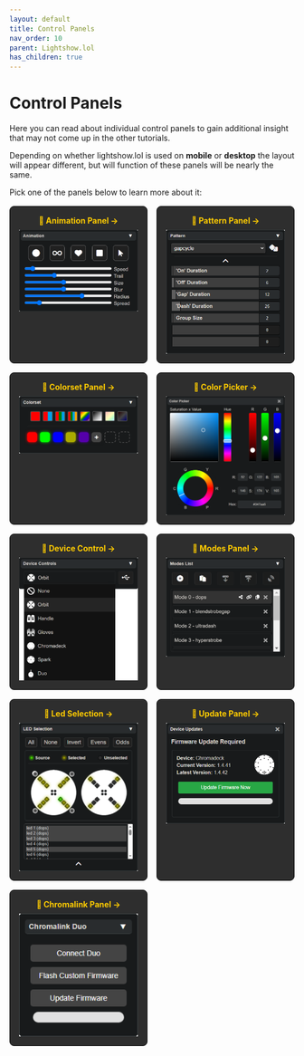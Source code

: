 ```yaml
---
layout: default
title: Control Panels
nav_order: 10
parent: Lightshow.lol
has_children: true
---
```


<style>
  .panel-grid {
    display: grid;
    grid-template-columns: repeat(auto-fit, minmax(180px, 1fr));
    gap: 16px;
    margin: 16px 0;
  }

  .panel-link {
    background-color: #2e2e2e;
    border-radius: 8px;
    text-decoration: none;
    color: #ffffff;
    padding: 16px;
    display: flex;
    flex-direction: column;
    align-items: center;
    transition: transform 0.2s;
    border: 1px solid #080808;
  }

  .panel-link:hover {
    transform: scale(1.02);
  }

  .panel-title {
    margin-bottom: 8px;
    font-weight: bold;
    color: #ffcc00;
  }

  .panel-img {
    max-width: 100%;
  }

  .important-inline {
    display: inline-block;
    background-color: #fe00001f;
    color: #ffffff;
    border: 1px solid #ff5050;
    border-radius: 8px;
    box-shadow: 0 2px 4px rgba(0,0,0,0.6);
    padding: 12px;
    margin: 5px;
  }
  .important-inline-header {
    display: block;
    font-size: 1em;
  }
</style>

# Control Panels

Here you can read about individual control panels to gain additional insight that may not come up in the other tutorials.

Depending on whether lightshow.lol is used on **mobile** or **desktop** the layout will appear different, but will function of these panels will be nearly the same.

Pick one of the panels below to learn more about it:

<div class="panel-grid">
  <a href="lightshow_lol_animation.html" class="panel-link">
    <span class="panel-title">🔗 Animation Panel →</span>
    <img src="assets/images/lightshow-lol-animation.png" class="panel-img">
  </a>
    <a href="lightshow_lol_pattern.html" class="panel-link">
    <span class="panel-title">🔗 Pattern Panel →</span>
    <img src="assets/images/lightshow-lol-pattern.png" class="panel-img">
  </a>
    <a href="lightshow_lol_colorset.html" class="panel-link">
    <span class="panel-title">🔗 Colorset Panel →</span>
    <img src="assets/images/lightshow-lol-colorset.png" class="panel-img">
  </a>
    <a href="lightshow_lol_color_picker.html" class="panel-link">
    <span class="panel-title">🔗 Color Picker →</span>
    <img src="assets/images/lightshow-lol-color-picker.png" class="panel-img">
  </a>
  <a href="lightshow_lol_device_controls.html" class="panel-link">
    <span class="panel-title">🔗 Device Control →</span>
    <img src="assets/images/lightshow-lol-device.png" class="panel-img">
  </a>
  <a href="lightshow_lol_modes.html" class="panel-link">
    <span class="panel-title">🔗 Modes Panel →</span>
    <img src="assets/images/lightshow-lol-modes.png" class="panel-img">
  </a>
  <a href="lightshow_lol_led_selection.html" class="panel-link">
    <span class="panel-title">🔗 Led Selection →</span>
    <img src="assets/images/lightshow-lol-led-select.png" class="panel-img">
  </a>
  <a href="lightshow_lol_update_panel.html" class="panel-link">
    <span class="panel-title">🔗 Update Panel →</span>
    <img src="assets/images/lightshow-lol-device-update.png" class="panel-img">
  </a>
  <a href="lightshow_lol_chromalink_duo.html" class="panel-link">
    <span class="panel-title">🔗 Chromalink Panel →</span>
    <img src="assets/images/lightshow-lol-chromalink-duo-basic.png" class="panel-img">
  </a>
</div>


